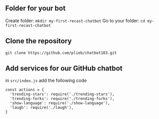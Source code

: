 Folder for your bot
--------------------

Create folder: `mkdir my-first-recast-chatbot`
Go to your folder: `cd my-first-recast-chatbot`

Clone the repository
--------------------

`git clone https://github.com/plieb/chatbot103.git`

Add services for our GitHub chatbot
--------------------

in `src/index.js` add the following code

```
const actions = {
  'trending-stars': require('./trending-stars'),
  'trending-forks': require('./trending-forks'),
  'show-language': require('./show-language'),
  'laugh': require('./laugh'),
}
```

